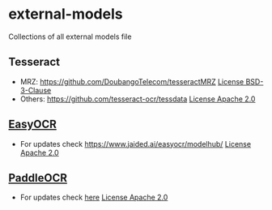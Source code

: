 # external-models
Collections of all external models file


## Tesseract

- MRZ: https://github.com/DoubangoTelecom/tesseractMRZ [License BSD-3-Clause](https://github.com/DoubangoTelecom/tesseractMRZ?tab=BSD-3-Clause-1-ov-file#readme)
- Others: https://github.com/tesseract-ocr/tessdata [License Apache 2.0](https://github.com/tesseract-ocr/tessdata?tab=Apache-2.0-1-ov-file#readme)

## [EasyOCR](https://github.com/JaidedAI/EasyOCR/)

- For updates check https://www.jaided.ai/easyocr/modelhub/ [License Apache 2.0](https://github.com/JaidedAI/EasyOCR/?tab=Apache-2.0-1-ov-file#readme)

## [PaddleOCR](https://github.com/PaddlePaddle/PaddleOCR/)

- For updates check [here](https://github.com/PaddlePaddle/PaddleOCR/blob/master/doc/doc_en/models_list_en.md) [License Apache 2.0](https://github.com/PaddlePaddle/PaddleOCR?tab=Apache-2.0-1-ov-file#readme)

